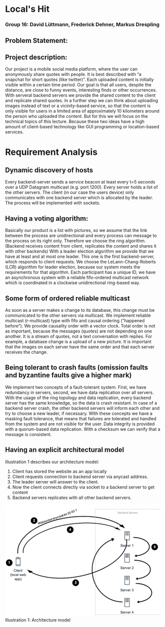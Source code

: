 # Local's Hit

### Group 16: David Lüttmann, Frederick Dehner, Markus Drespling

## Problem Statement: 

## Project description:  
Our project is a mobile social media platform, where the user can anonymously share quotes with people. It is best described with “a snapchat for short quotes (like twitter)”. Each uploaded content is initially visible within a certain time period. Our goal is that all users, despite the distance, are close to funny events, interesting finds or other occurrences. With serveral backend servers we provide the shared content to the client and replicate shared quotes. 
In a further step we can think about uploading images instead of text or a vicinity-based service, so that the content is only visible for users in a limited area of approximately 10 kilometers around the person who uploaded the content. But for this we will focus on the technical topics of this lecture. Because these two ideas have a high amount of client-based technology like GUI programming or location-based services. 

# Requirement Analysis 

## Dynamic discovery of hosts
Every backend-server sends a service beacon at least every t=5 seconds over a UDP Datagram multicast (e.g. port 1200). Every server holds a list of the other servers. 
The client (in our case the users device) only communicates with one backend server which is allocated by the leader. The process will be implemented with sockets. 

## Having a voting algorithm:
Basically our product is a list with pictures, so we assume that the link between the process are unidirectional and every process can message to the process on its right only. Therefore we choose the ring algorithm. (Backend receives content from client, replicates the content and shares it with other backends)
With a leader election algorithm we provide that we have at least and at most one leader. This one is the first backend-server, which responds to client requests. 
We choose the LeLann-Chang-Roberts (LCR) algorithm for leader election, because our system meets the requirements for that algorithm. Each participant has a unique ID, we have an asynchronous system with a reliable fifo-ordered multicast network which is coordinated in a clockwise unidirectional ring-based way. 

## Some form of ordered reliable multicast
As soon as a server makes a change to its database, this change must be communicated to the other servers via multicast. We implement reliable multicast (r-multicast) type with fifo and causal ordering (“happened before”). We provide causality order with a vector clock. Total order is not as important, because the messages (quotes) are not depending on one another. It is a stream of quotes, not a text conversation with replies. For example, a database change is a upload of a new picture. It is important that the images on each server have the same order and that each server receives the change.

## Being tolerant to crash faults (omission faults and byzantine faults give a higher mark)
We implement two concepts of a fault-tolerant system. First, we have redundancy in servers, second, we have data replication over all servers. With the usage of the ring topology and data replication, every backend server has the same knowledge, so the data is crash resistant. In case of a backend server crash, the other backend servers will inform each other and try to choose a new leader, if necessary. With these concepts we have a masking fault tolerance, that means that failures are tolerated and handled from the system and are not visible for the user. Data integrity is provided with a quorum-based data replication. With a checksum we can verify that a message is consistent.

## Having an explicit architectural model
Illustration 1 describes our architecture model:
1. Client has stored the website as an app locally
2. Client requests connection to backend server via anycast address. 
3. The leader server will answer to the client.
4. Now the client connects directly via socket to a backend server to get content
5. Backend servers replicates with all other backend servers.




 
![architecture.png](architecture.png)
Illustration 1: Architecture model